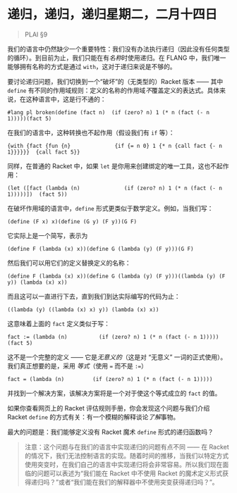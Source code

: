 # 递归，递归，递归星期二，二月十四日

> PLAI §9

我们的语言中仍然缺少一个重要特性：我们没有办法执行递归（因此没有任何类型的循环）。到目前为止，我们只能在有*名称*时使用递归。在 FLANG 中，我们唯一能够拥有名称的方式是通过 `with`，这对于递归来说是不够的。

要讨论递归问题，我们切换到一个“破坏”的（无类型的）Racket 版本 —— 其中 `define` 有不同的作用域规则：定义的名称的作用域*不*覆盖定义的表达式。具体来说，在这种语言中，这是行不通的：

```
#lang pl broken(define (fact n)  (if (zero? n) 1 (* n (fact (- n 1)))))(fact 5)
```

在我们的语言中，这种转换也不起作用（假设我们有 `if` 等）：

```
{with {fact {fun {n}              {if {= n 0} 1 {* n {call fact {- n 1}}}}}}  {call fact 5}}
```

同样，在普通的 Racket 中，如果 `let` 是你用来创建绑定的唯一工具，这也不起作用：

```
(let ([fact (lambda (n)              (if (zero? n) 1 (* n (fact (- n 1)))))])  (fact 5))
```

在破坏作用域的语言中，`define` 形式更类似于数学定义。例如，当我们写：

```
(define (F x) x)(define (G y) (F y))(G F)
```

它实际上是一个简写，表示为

```
(define F (lambda (x) x))(define G (lambda (y) (F y)))(G F)
```

然后我们可以用它们的定义替换定义的名称：

```
(define F (lambda (x) x))(define G (lambda (y) (F y)))((lambda (y) (F y)) (lambda (x) x))
```

而且这可以一直进行下去，直到我们到达实际编写的代码为止：

```
((lambda (y) ((lambda (x) x) y)) (lambda (x) x))
```

这意味着上面的 `fact` 定义类似于写：

```
fact := (lambda (n)          (if (zero? n) 1 (* n (fact (- n 1)))))(fact 5)
```

这不是一个完整的定义 —— 它是*无意义的*（这是对 “无意义” 一词的正式使用）。我们真正想要的是，采用 *等式*（使用 `=` 而不是 `:=`）

```
fact = (lambda (n)         (if (zero? n) 1 (* n (fact (- n 1)))))
```

并找到一个解决方案，该解决方案将是一个对于使这个等式成立的 `fact` 的值。

如果你查看网页上的 Racket 评估规则手册，你会发现这个问题与我们介绍 Racket `define` 的方式有关：有一个模糊的解释谈论*了解*事物。

最大的问题是：我们能够定义没有 Racket 魔术 `define` 形式的递归函数吗？

> 注意：这个问题与在我们的语言中实现递归的问题有点不同 —— 在 Racket 的情况下，我们无法控制语言的实现。随着时间的推移，当我们以特定方式使用突变时，在我们自己的语言中实现递归将会非常容易。所以我们现在面临的问题可以表述为“我们能在 Racket 中不使用 Racket 的魔术定义形式获得递归吗？”或者“我们能在我们的解释器中不使用突变获得递归吗？”。
